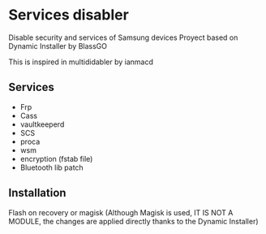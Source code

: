 # Services disabler
Disable security and services of Samsung devices
Proyect based on Dynamic Installer by BlassGO

This is inspired in multididabler by ianmacd

## Services
- Frp
- Cass
- vaultkeeperd
- SCS
- proca
- wsm
- encryption (fstab file)
- Bluetooth lib patch

## Installation
Flash on recovery or magisk (Although Magisk is used, IT IS NOT A MODULE, the changes are applied directly thanks to the Dynamic Installer)

